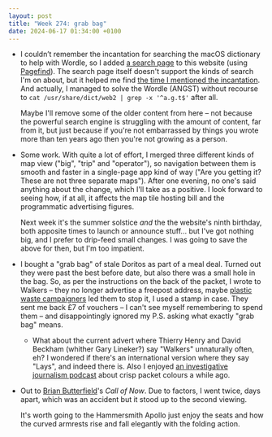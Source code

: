 ```yaml
---
layout: post
title: "Week 274: grab bag"
date: 2024-06-17 01:34:00 +0100
---
```


- I couldn’t remember the incantation for searching the macOS dictionary to help with Wordle,
  so I added [a search page](/search) to this website (using [Pagefind](https://pagefind.app/)).
  The search page itself doesn't support the kinds of search I'm on about, but it helped me find [the time I mentioned the incantation](/2023/02/week-204).
  And actually, I managed to solve the Wordle (ANGST) without recourse to `cat /usr/share/dict/web2 | grep -x '^a.g.t$'` after all.

  Maybe I'll remove some of the older content from here – not because the powerful search engine is struggling with the amount of content, far from it, but just because if you're not embarrassed by things you wrote more than ten years ago then you're not growing as a person.

- Some work. With quite a lot of effort, I merged three different kinds of map view ("big", "trip" and "operator"), so navigation between them is smooth and faster in a single-page app kind of way ("Are you getting it? These are not three separate maps").
  After one evening, no one's said anything about the change, which I'll take as a positive.
  I look forward to seeing how, if at all, it affects the map tile hosting bill and the programmatic advertising figures.

  Next week it's the summer solstice _and_ the the website's ninth birthday, both apposite times to launch or announce stuff...
  but I've got nothing big, and I prefer to drip-feed small changes. I was going to save the above for then, but I'm too impatient. 

- I bought a "grab bag" of stale Doritos as part of a meal deal. Turned out they were past the best before date, but also there was a small hole in the bag.
  So, as per the instructions on the back of the packet, I wrote to Walkers – they no longer advertise a freepost address, maybe [plastic waste campaigners](https://speakout.38degrees.org.uk/campaigns/4321) led them to stop it, I used a stamp in case. They sent me back £7 of vouchers – I can't see myself remembering to spend them – and disappointingly ignored my P.S. asking what exactly "grab bag" means.

  - What about the current advert where Thierry Henry and David Beckham (whither Gary Lineker?) say "Walkers" unnaturally often, eh? I wondered if there's an international version where they say "Lays", and indeed there is.  Also I enjoyed [an investigative journalism podcast](https://www.laurenandaugustine.com/the-walkers-switch) about crisp packet colours a while ago.

- Out to [Brian Butterfield](https://www.theguardian.com/culture/2024/apr/29/brian-butterfield-peter-serafinowicz-call-of-now-comedy-interview)'s <i>Call of Now</i>.
  Due to factors, I went twice, days apart, which was an accident but it stood up to the second viewing.

  It's worth going to the Hammersmith Apollo just enjoy the seats and how the curved armrests rise and fall elegantly with the folding action.
